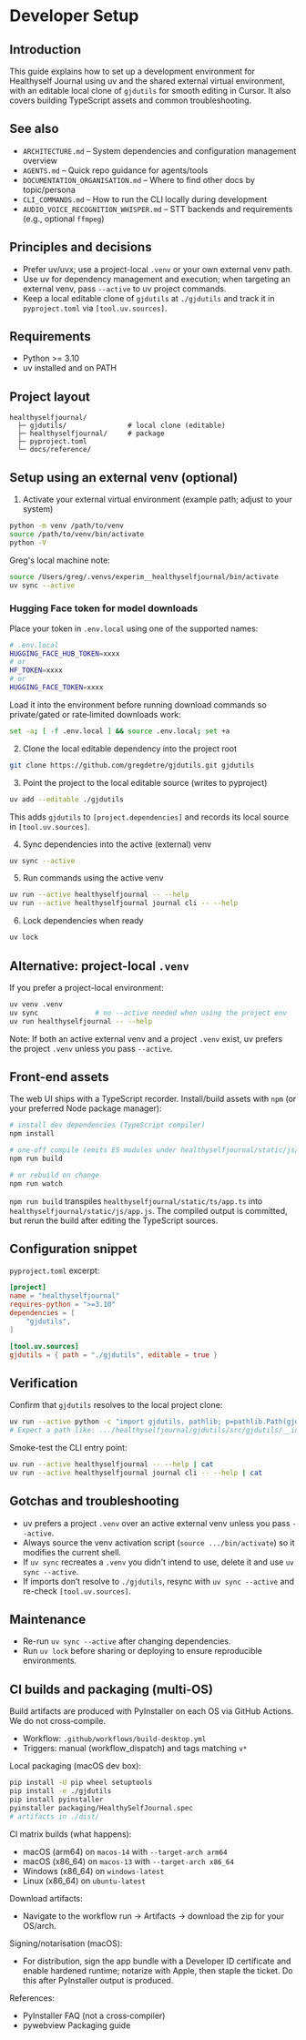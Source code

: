 # Developer Setup

## Introduction
This guide explains how to set up a development environment for Healthyself Journal using uv and the shared external virtual environment, with an editable local clone of `gjdutils` for smooth editing in Cursor. It also covers building TypeScript assets and common troubleshooting.

## See also
- `ARCHITECTURE.md` – System dependencies and configuration management overview
- `AGENTS.md` – Quick repo guidance for agents/tools
- `DOCUMENTATION_ORGANISATION.md` – Where to find other docs by topic/persona
- `CLI_COMMANDS.md` – How to run the CLI locally during development
- `AUDIO_VOICE_RECOGNITION_WHISPER.md` – STT backends and requirements (e.g., optional `ffmpeg`)

## Principles and decisions
- Prefer uv/uvx; use a project-local `.venv` or your own external venv path.
- Use uv for dependency management and execution; when targeting an external venv, pass `--active` to uv project commands.
- Keep a local editable clone of `gjdutils` at `./gjdutils` and track it in `pyproject.toml` via `[tool.uv.sources]`.

## Requirements
- Python >= 3.10
- uv installed and on PATH

## Project layout
```
healthyselfjournal/
  ├─ gjdutils/               # local clone (editable)
  ├─ healthyselfjournal/     # package
  ├─ pyproject.toml
  └─ docs/reference/
```

## Setup using an external venv (optional)
1) Activate your external virtual environment (example path; adjust to your system)
```bash
python -m venv /path/to/venv
source /path/to/venv/bin/activate
python -V
```

Greg's local machine note:
```bash
source /Users/greg/.venvs/experim__healthyselfjournal/bin/activate
uv sync --active
```

### Hugging Face token for model downloads
Place your token in `.env.local` using one of the supported names:

```bash
# .env.local
HUGGING_FACE_HUB_TOKEN=xxxx
# or
HF_TOKEN=xxxx
# or
HUGGING_FACE_TOKEN=xxxx
```

Load it into the environment before running download commands so private/gated or
rate‑limited downloads work:

```bash
set -a; [ -f .env.local ] && source .env.local; set +a
```

2) Clone the local editable dependency into the project root
```bash
git clone https://github.com/gregdetre/gjdutils.git gjdutils
```

3) Point the project to the local editable source (writes to pyproject)
```bash
uv add --editable ./gjdutils
```
This adds `gjdutils` to `[project.dependencies]` and records its local source in `[tool.uv.sources]`.

4) Sync dependencies into the active (external) venv
```bash
uv sync --active
```

5) Run commands using the active venv
```bash
uv run --active healthyselfjournal -- --help
uv run --active healthyselfjournal journal cli -- --help
```

6) Lock dependencies when ready
```bash
uv lock
```

## Alternative: project-local `.venv`
If you prefer a project-local environment:
```bash
uv venv .venv
uv sync              # no --active needed when using the project env
uv run healthyselfjournal -- --help
```
Note: If both an active external venv and a project `.venv` exist, uv prefers the project `.venv` unless you pass `--active`.

## Front-end assets
The web UI ships with a TypeScript recorder. Install/build assets with `npm` (or your preferred Node package manager):

```bash
# install dev dependencies (TypeScript compiler)
npm install

# one-off compile (emits ES modules under healthyselfjournal/static/js/)
npm run build

# or rebuild on change
npm run watch
```

`npm run build` transpiles `healthyselfjournal/static/ts/app.ts` into `healthyselfjournal/static/js/app.js`. The compiled output is committed, but rerun the build after editing the TypeScript sources.

## Configuration snippet
`pyproject.toml` excerpt:
```toml
[project]
name = "healthyselfjournal"
requires-python = ">=3.10"
dependencies = [
    "gjdutils",
]

[tool.uv.sources]
gjdutils = { path = "./gjdutils", editable = true }
```

## Verification
Confirm that `gjdutils` resolves to the local project clone:
```bash
uv run --active python -c "import gjdutils, pathlib; p=pathlib.Path(gjdutils.__file__).resolve(); print(p)"
# Expect a path like: .../healthyselfjournal/gjdutils/src/gjdutils/__init__.py
```

Smoke-test the CLI entry point:
```bash
uv run --active healthyselfjournal -- --help | cat
uv run --active healthyselfjournal journal cli -- --help | cat
```

## Gotchas and troubleshooting
- uv prefers a project `.venv` over an active external venv unless you pass `--active`.
- Always source the venv activation script (`source .../bin/activate`) so it modifies the current shell.
- If `uv sync` recreates a `.venv` you didn't intend to use, delete it and use `uv sync --active`.
- If imports don’t resolve to `./gjdutils`, resync with `uv sync --active` and re-check `[tool.uv.sources]`.

## Maintenance
- Re-run `uv sync --active` after changing dependencies.
- Run `uv lock` before sharing or deploying to ensure reproducible environments.


## CI builds and packaging (multi‑OS)

Build artifacts are produced with PyInstaller on each OS via GitHub Actions. We do not cross‑compile.

- Workflow: `.github/workflows/build-desktop.yml`
- Triggers: manual (workflow_dispatch) and tags matching `v*`

Local packaging (macOS dev box):

```bash
pip install -U pip wheel setuptools
pip install -e ./gjdutils
pip install pyinstaller
pyinstaller packaging/HealthySelfJournal.spec
# artifacts in ./dist/
```

CI matrix builds (what happens):

- macOS (arm64) on `macos-14` with `--target-arch arm64`
- macOS (x86_64) on `macos-13` with `--target-arch x86_64`
- Windows (x86_64) on `windows-latest`
- Linux (x86_64) on `ubuntu-latest`

Download artifacts:

- Navigate to the workflow run → Artifacts → download the zip for your OS/arch.

Signing/notarisation (macOS):

- For distribution, sign the app bundle with a Developer ID certificate and enable hardened runtime; notarize with Apple, then staple the ticket. Do this after PyInstaller output is produced.

References:

- PyInstaller FAQ (not a cross‑compiler)
- pywebview Packaging guide


